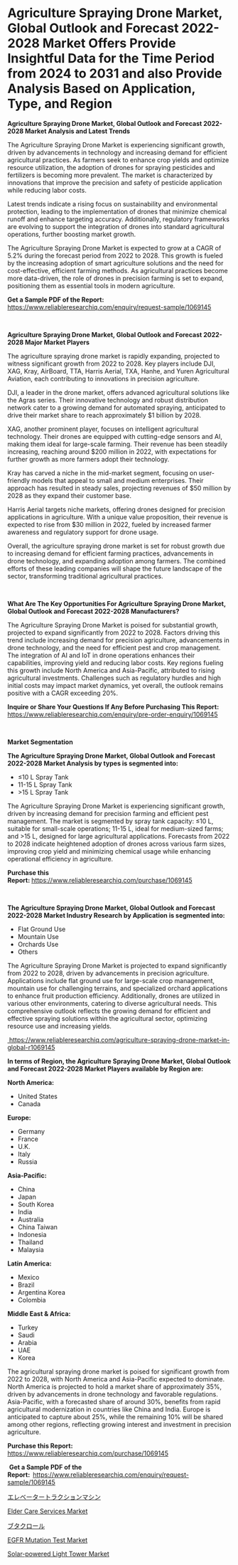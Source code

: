 <p><h1>Agriculture Spraying Drone Market, Global Outlook and Forecast 2022-2028 Market Offers Provide Insightful Data for the Time Period from 2024 to 2031 and also Provide Analysis Based on Application, Type, and Region</h1></p><p><strong>Agriculture Spraying Drone Market, Global Outlook and Forecast 2022-2028 Market Analysis and Latest Trends</strong></p>
<p><p>The Agriculture Spraying Drone Market is experiencing significant growth, driven by advancements in technology and increasing demand for efficient agricultural practices. As farmers seek to enhance crop yields and optimize resource utilization, the adoption of drones for spraying pesticides and fertilizers is becoming more prevalent. The market is characterized by innovations that improve the precision and safety of pesticide application while reducing labor costs.</p><p>Latest trends indicate a rising focus on sustainability and environmental protection, leading to the implementation of drones that minimize chemical runoff and enhance targeting accuracy. Additionally, regulatory frameworks are evolving to support the integration of drones into standard agricultural operations, further boosting market growth.</p><p>The Agriculture Spraying Drone Market is expected to grow at a CAGR of 5.2% during the forecast period from 2022 to 2028. This growth is fueled by the increasing adoption of smart agriculture solutions and the need for cost-effective, efficient farming methods. As agricultural practices become more data-driven, the role of drones in precision farming is set to expand, positioning them as essential tools in modern agriculture.</p></p>
<p><strong>Get a Sample PDF of the Report:&nbsp;</strong> <a href="https://www.reliableresearchiq.com/enquiry/request-sample/1069145">https://www.reliableresearchiq.com/enquiry/request-sample/1069145</a></p>
<p>&nbsp;</p>
<p><strong>Agriculture Spraying Drone Market, Global Outlook and Forecast 2022-2028 Major Market Players</strong></p>
<p><p>The agriculture spraying drone market is rapidly expanding, projected to witness significant growth from 2022 to 2028. Key players include DJI, XAG, Kray, AirBoard, TTA, Harris Aerial, TXA, Hanhe, and Yuren Agricultural Aviation, each contributing to innovations in precision agriculture.</p><p>DJI, a leader in the drone market, offers advanced agricultural solutions like the Agras series. Their innovative technology and robust distribution network cater to a growing demand for automated spraying, anticipated to drive their market share to reach approximately $1 billion by 2028.</p><p>XAG, another prominent player, focuses on intelligent agricultural technology. Their drones are equipped with cutting-edge sensors and AI, making them ideal for large-scale farming. Their revenue has been steadily increasing, reaching around $200 million in 2022, with expectations for further growth as more farmers adopt their technology.</p><p>Kray has carved a niche in the mid-market segment, focusing on user-friendly models that appeal to small and medium enterprises. Their approach has resulted in steady sales, projecting revenues of $50 million by 2028 as they expand their customer base.</p><p>Harris Aerial targets niche markets, offering drones designed for precision applications in agriculture. With a unique value proposition, their revenue is expected to rise from $30 million in 2022, fueled by increased farmer awareness and regulatory support for drone usage.</p><p>Overall, the agriculture spraying drone market is set for robust growth due to increasing demand for efficient farming practices, advancements in drone technology, and expanding adoption among farmers. The combined efforts of these leading companies will shape the future landscape of the sector, transforming traditional agricultural practices.</p></p>
<p>&nbsp;</p>
<p><strong>What Are The Key Opportunities For Agriculture Spraying Drone Market, Global Outlook and Forecast 2022-2028 Manufacturers?</strong></p>
<p><p>The Agriculture Spraying Drone Market is poised for substantial growth, projected to expand significantly from 2022 to 2028. Factors driving this trend include increasing demand for precision agriculture, advancements in drone technology, and the need for efficient pest and crop management. The integration of AI and IoT in drone operations enhances their capabilities, improving yield and reducing labor costs. Key regions fueling this growth include North America and Asia-Pacific, attributed to rising agricultural investments. Challenges such as regulatory hurdles and high initial costs may impact market dynamics, yet overall, the outlook remains positive with a CAGR exceeding 20%.</p></p>
<p><strong>Inquire or Share Your Questions If Any Before Purchasing This Report:</strong> <a href="https://www.reliableresearchiq.com/enquiry/pre-order-enquiry/1069145">https://www.reliableresearchiq.com/enquiry/pre-order-enquiry/1069145</a></p>
<p>&nbsp;</p>
<p><strong>Market Segmentation</strong></p>
<p><strong>The Agriculture Spraying Drone Market, Global Outlook and Forecast 2022-2028 Market Analysis by types is segmented into:</strong></p>
<p><ul><li>≤10 L Spray Tank</li><li>11-15 L Spray Tank</li><li>>15 L Spray Tank</li></ul></p>
<p><p>The Agriculture Spraying Drone Market is experiencing significant growth, driven by increasing demand for precision farming and efficient pest management. The market is segmented by spray tank capacity: ≤10 L, suitable for small-scale operations; 11-15 L, ideal for medium-sized farms; and >15 L, designed for large agricultural applications. Forecasts from 2022 to 2028 indicate heightened adoption of drones across various farm sizes, improving crop yield and minimizing chemical usage while enhancing operational efficiency in agriculture.</p></p>
<p><strong>Purchase this Report:&nbsp;</strong><a href="https://www.reliableresearchiq.com/purchase/1069145">https://www.reliableresearchiq.com/purchase/1069145</a></p>
<p>&nbsp;</p>
<p><strong>The Agriculture Spraying Drone Market, Global Outlook and Forecast 2022-2028 Market Industry Research by Application is segmented into:</strong></p>
<p><ul><li>Flat Ground Use</li><li>Mountain Use</li><li>Orchards Use</li><li>Others</li></ul></p>
<p><p>The Agriculture Spraying Drone Market is projected to expand significantly from 2022 to 2028, driven by advancements in precision agriculture. Applications include flat ground use for large-scale crop management, mountain use for challenging terrains, and specialized orchard applications to enhance fruit production efficiency. Additionally, drones are utilized in various other environments, catering to diverse agricultural needs. This comprehensive outlook reflects the growing demand for efficient and effective spraying solutions within the agricultural sector, optimizing resource use and increasing yields.</p></p>
<p><a href="https://www.reliableresearchiq.com/agriculture-spraying-drone-market-in-global-r1069145">&nbsp;https://www.reliableresearchiq.com/agriculture-spraying-drone-market-in-global-r1069145</a></p>
<p><strong>In terms of Region, the Agriculture Spraying Drone Market, Global Outlook and Forecast 2022-2028 Market Players available by Region are:</strong></p>
<p>
    <p> <strong> North America: </strong>
        <ul>
            <li>United States</li>
            <li>Canada</li>
        </ul>
        </p> 
    <p> <strong> Europe: </strong>
        <ul>
            <li>Germany</li>
            <li>France</li>
            <li>U.K.</li>
            <li>Italy</li>
            <li>Russia</li>
        </ul>
        </p> 
    <p> <strong> Asia-Pacific: </strong>
        <ul>
            <li>China</li>
            <li>Japan</li>
            <li>South Korea</li>
            <li>India</li>
            <li>Australia</li>
            <li>China Taiwan</li>
            <li>Indonesia</li>
            <li>Thailand</li>
            <li>Malaysia</li>
        </ul>
        </p> 
    <p> <strong> Latin America: </strong>
        <ul>
            <li>Mexico</li>
            <li>Brazil</li>
            <li>Argentina Korea</li>
            <li>Colombia</li>
        </ul>
        </p> 
    <p> <strong> Middle East & Africa: </strong>
        <ul>
            <li>Turkey</li>
            <li>Saudi</li>
            <li>Arabia</li>
            <li>UAE</li>
            <li>Korea</li>
        </ul>
    </p>
    </p>
<p><p>The agricultural spraying drone market is poised for significant growth from 2022 to 2028, with North America and Asia-Pacific expected to dominate. North America is projected to hold a market share of approximately 35%, driven by advancements in drone technology and favorable regulations. Asia-Pacific, with a forecasted share of around 30%, benefits from rapid agricultural modernization in countries like China and India. Europe is anticipated to capture about 25%, while the remaining 10% will be shared among other regions, reflecting growing interest and investment in precision agriculture.</p></p>
<p><strong>Purchase this Report: </strong><a href="https://www.reliableresearchiq.com/purchase/1069145">https://www.reliableresearchiq.com/purchase/1069145</a></p>
<p>&nbsp;<strong>Get a Sample PDF of the Report:&nbsp;&nbsp;</strong><a href="https://www.reliableresearchiq.com/enquiry/request-sample/1069145">https://www.reliableresearchiq.com/enquiry/request-sample/1069145</a></p>
<p><strong></strong></p>
<p><p><a href="https://medium.com/@leigh4852023/%E3%82%A8%E3%83%AC%E3%83%99%E3%83%BC%E3%82%BF%E3%83%BC%E7%89%BD%E5%BC%95%E6%A9%9F%E5%B8%82%E5%A0%B4%E3%81%AE%E6%B4%9E%E5%AF%9F-%E5%B8%82%E5%A0%B4%E3%83%97%E3%83%AC%E3%83%BC%E3%83%A4%E3%83%BC-%E5%B8%82%E5%A0%B4%E8%A6%8F%E6%A8%A1-%E5%9C%B0%E7%90%86%E7%9A%84%E5%9C%B0%E5%9F%9F-%E4%BA%88%E6%B8%AC-2024-2031-a26f13e987be">エレベータートラクションマシン</a></p><p><a href="https://www.linkedin.com/pulse/elder-care-services-market-size-segmentation-trends-growth-k2woe?trackingId=REHtR5aYTU2THCDowBVzMw%3D%3D">Elder Care Services Market</a></p><p><a href="https://medium.com/@jethro6smck/%E3%82%B0%E3%83%AD%E3%83%BC%E3%83%90%E3%83%AB%E3%83%96%E3%82%BF%E3%82%AF%E3%83%AD%E3%83%BC%E3%83%AB%E5%B8%82%E5%A0%B4%E3%81%AE%E7%8A%B6%E6%B3%81-2024%E5%B9%B4-2031%E5%B9%B4-%E3%81%A8%E5%9C%B0%E5%9F%9F-%E8%A3%BD%E5%93%81-%E6%9C%80%E7%B5%82%E4%BD%BF%E7%94%A8%E9%80%94%E3%81%AE%E4%BA%88%E6%B8%AC-1a46d9e98940">ブタクロール</a></p><p><a href="https://www.linkedin.com/pulse/strategic-roadmap-global-egfr-mutation-test-market-insights-opportunities-aexrc?trackingId=5wVeoEJHTdujMpnFDF%2BAtw%3D%3D">EGFR Mutation Test Market</a></p><p><a href="https://medium.com/@madisynreinger/solar-powered-light-tower-industry-insights-report-analyzing-solar-powered-light-tower-market-54e9e6f1d1d9">Solar-powered Light Tower Market</a></p></p>